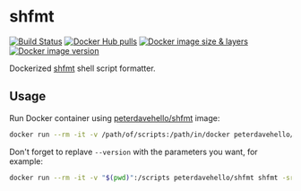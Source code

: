 # shfmt

[![Build Status](https://travis-ci.com/PeterDaveHello/dockerized-shfmt.svg?branch=master)](https://travis-ci.com/PeterDaveHello/dockerized-shfmt)
[![Docker Hub pulls](https://img.shields.io/docker/pulls/peterdavehello/shfmt.svg)](https://hub.docker.com/r/peterdavehello/shfmt/)
[![Docker image size & layers](https://images.microbadger.com/badges/image/peterdavehello/shfmt.svg)](https://microbadger.com/images/peterdavehello/shfmt/)
[![Docker image version](https://images.microbadger.com/badges/version/peterdavehello/shfmt.svg)](https://hub.docker.com/r/peterdavehello/shfmt/tags/)

Dockerized [shfmt](https://github.com/mvdan/sh#shfmt) shell script formatter.

## Usage

Run Docker container using [peterdavehello/shfmt](https://hub.docker.com/r/peterdavehello/shfmt) image:

```sh
docker run --rm -it -v /path/of/scripts:/path/in/docker peterdavehello/shfmt shfmt --version
```

Don't forget to replave `--version` with the parameters you want, for example:

```sh
docker run --rm -it -v "$(pwd)":/scripts peterdavehello/shfmt shfmt -sr -i 2 -w -ci /scripts
```
